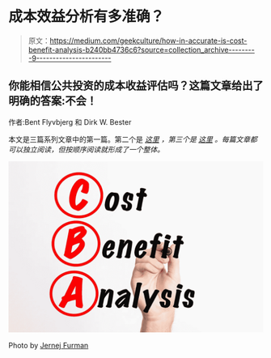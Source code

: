 # 成本效益分析有多准确？

> 原文：<https://medium.com/geekculture/how-in-accurate-is-cost-benefit-analysis-b240bb4736c6?source=collection_archive---------9----------------------->

## 你能相信公共投资的成本收益评估吗？这篇文章给出了明确的答案:不会！

作者:Bent Flyvbjerg 和 Dirk W. Bester

本文是三篇系列文章中的第一篇。第二个是 [*这里*](/geekculture/the-cost-benefit-fallacy-7241089d64d8) *，第三个是* [*这里*](https://bentflyvbjerg.medium.com/four-steps-to-better-cost-benefit-analysis-bd62c9ea55e1) *。每篇文章都可以独立阅读，但按顺序阅读就形成了一个整体。*

![](img/5acb96eb8092dbf20b780fdcfbeefcbe.png)

Photo by [Jernej Furman](https://www.flickr.com/photos/91261194@N06/)